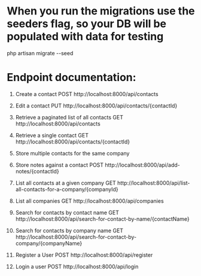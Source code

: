 # When you run the migrations use the seeders flag, so your DB will be populated with data for testing
php artisan migrate --seed

# Endpoint documentation:
1. Create a contact POST http://localhost:8000/api/contacts

2. Edit a contact PUT http://localhost:8000/api/contacts/{contactId}

3. Retrieve a paginated list of all contacts GET http://localhost:8000/api/contacts

4. Retrieve a single contact GET http://localhost:8000/api/contacts/{contactId}

5. Store multiple contacts for the same company

6. Store notes against a contact POST http://localhost:8000/api/add-notes/{contactId}

7. List all contacts at a given company GET http://localhost:8000/api/list-all-contacts-for-a-company/{companyId}

8. List all companies GET http://localhost:8000/api/companies

9. Search for contacts by contact name GET http://localhost:8000/api/search-for-contact-by-name/{contactName}

10. Search for contacts by company name GET http://localhost:8000/api/search-for-contact-by-company/{companyName}

11. Register a User POST http://localhost:8000/api/register

12. Login a user POST http://localhost:8000/api/login

